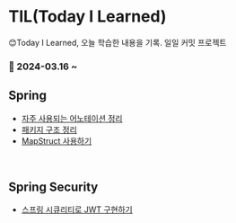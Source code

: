 # TIL(Today I Learned)

😊Today I Learned, 오늘 학습한 내용을 기록. 일일 커밋 프로젝트

### 🎊 2024-03.16 ~

## Spring

- [자주 사용되는 어노테이션 정리](./Spring/basic/자주%20사용되는%20어노테이션%20정리.md)
- [패키지 구조 정리](./Spring/basic/패키지%20구조%20정리.md)
- [MapStruct 사용하기](./Spring/라이브러리/MapStructur%20사용1.md)

<br />

## Spring Security

- [스프링 시큐리티로 JWT 구현하기](./Spring/시큐리티/스프링%20시큐리티로%20JWT%20구현하기.md)
